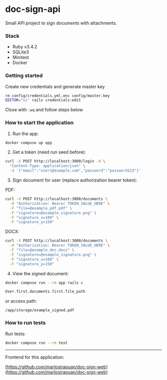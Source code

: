# doc-sign-api

Small API project to sign documents with attachments.

### Stack

- Ruby v3.4.2
- SQLite3
- Minitest
- Docker

### Getting started

Create new credentials and generate master key

  ```bash
  rm config/credentials.yml.enc config/master.key
  EDITOR="vi" rails credentials:edit
  ```

Close with `:wq` and follow steps below

### How to start the application

1) Run the app:

  ```bash
  docker compose up app
  ```

2) Get a token (need run seed before):

  ```bash
  curl -X POST http://localhost:3000/login -H \
    "Content-Type: application/json" \
    -d '{"email":"user1@example.com","password":"password123"}'
  ```

3) Sign document for user (replace authorization bearer token):

  PDF:
  ```bash
  curl -X POST http://localhost:3000/documents \
    -H "Authorization: Bearer TOKEN_VALUE_HERE" \
    -F "file=@example_pdf.pdf" \
    -F "signature=@example_signature.png" \
    -F "signature_x=100" \
    -F "signature_y=150"
  ```

  DOCX:
  ```bash
  curl -X POST http://localhost:3000/documents \
    -H "Authorization: Bearer TOKEN_VALUE_HERE" \
    -F "file=@example_doc.docx" \
    -F "signature=@example_signature.png" \
    -F "signature_x=100" \
    -F "signature_y=150"
  ```

4) View the signed document:

  ```bash
  docker compose run --rm app rails c

  User.first.documents.first.file_path
  ```

  or access path:

  ```
  /app/storage/example_signed.pdf
  ```

### How to run tests

Run tests:

  ```bash
  docker compose run --rm test
  ```

---

Frontend for this application:

[https://github.com/marlosirapuan/doc-sign-web](https://github.com/marlosirapuan/doc-sign-web)
